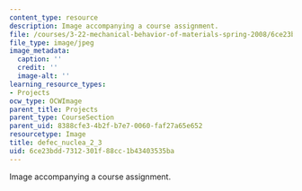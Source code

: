 ```yaml
---
content_type: resource
description: Image accompanying a course assignment.
file: /courses/3-22-mechanical-behavior-of-materials-spring-2008/6ce23bdd7312301f88cc1b43403535ba_defec_nuclea_2_3.jpg
file_type: image/jpeg
image_metadata:
  caption: ''
  credit: ''
  image-alt: ''
learning_resource_types:
- Projects
ocw_type: OCWImage
parent_title: Projects
parent_type: CourseSection
parent_uid: 8388cfe3-4b2f-b7e7-0060-faf27a65e652
resourcetype: Image
title: defec_nuclea_2_3
uid: 6ce23bdd-7312-301f-88cc-1b43403535ba
---
```

Image accompanying a course assignment.

